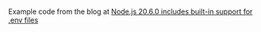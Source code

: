 Example code from the blog at [Node.js 20.6.0 includes built-in support for .env files](https://dotenv.org/blog/2023/10/28/)

